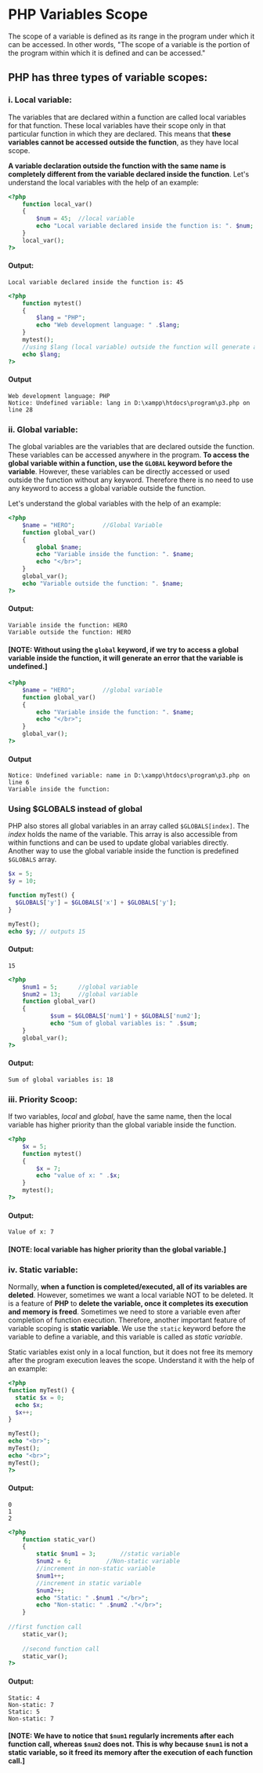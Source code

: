 # PHP Variables Scope

The scope of a variable is defined as its range in the program under which it can be accessed. In other words, "The scope of a variable is the portion of the program within which it is defined and can be accessed."

## PHP has three types of variable scopes:

### i. Local variable: 
The variables that are declared within a function are called local variables for that function. These local variables have their scope only in that particular function in which they are declared. This means that **these variables cannot be accessed outside the function**, as they have local scope.

**A variable declaration outside the function with the same name is completely different from the variable declared inside the function**. Let's understand the local variables with the help of an example:

```PHP
<?php  
    function local_var()  
    {  
        $num = 45;  //local variable  
        echo "Local variable declared inside the function is: ". $num;  
    }  
    local_var();  
?>  
```

#### Output:
```
Local variable declared inside the function is: 45
```

```PHP
<?php  
    function mytest()  
    {  
        $lang = "PHP";  
        echo "Web development language: " .$lang;  
    }  
    mytest();  
    //using $lang (local variable) outside the function will generate an error  
    echo $lang;  
?>  
```
#### Output
```
Web development language: PHP
Notice: Undefined variable: lang in D:\xampp\htdocs\program\p3.php on line 28
```

### ii. Global variable:
The global variables are the variables that are declared outside the function. These variables can be accessed anywhere in the program. **To access the global variable within a function, use the `GLOBAL` keyword before the variable**. However, these variables can be directly accessed or used outside the function without any keyword. Therefore there is no need to use any keyword to access a global variable outside the function.

Let's understand the global variables with the help of an example:

```PHP
<?php  
    $name = "HERO";        //Global Variable  
    function global_var()  
    {  
        global $name;  
        echo "Variable inside the function: ". $name;  
        echo "</br>";  
    }  
    global_var();  
    echo "Variable outside the function: ". $name;  
?>  
```
#### Output:
```
Variable inside the function: HERO
Variable outside the function: HERO
```
#### [NOTE: Without using the `global` keyword, if we try to access a global variable inside the function, it will generate an error that the variable is undefined.]

```PHP
<?php  
    $name = "HERO";        //global variable  
    function global_var()  
    {  
        echo "Variable inside the function: ". $name;  
        echo "</br>";  
    }  
    global_var();  
?>  
```
#### Output
```
Notice: Undefined variable: name in D:\xampp\htdocs\program\p3.php on line 6
Variable inside the function:
```
### Using $GLOBALS instead of global
PHP also stores all global variables in an array called `$GLOBALS[index]`. The *index* holds the name of the variable. This array is also accessible from within functions and can be used to update global variables directly. Another way to use the global variable inside the function is predefined `$GLOBALS` array.
```PHP
$x = 5;
$y = 10;

function myTest() {
  $GLOBALS['y'] = $GLOBALS['x'] + $GLOBALS['y'];
}

myTest();
echo $y; // outputs 15
```
#### Output:
```
15
```

```PHP
<?php  
    $num1 = 5;      //global variable  
    $num2 = 13;     //global variable  
    function global_var()  
    {  
            $sum = $GLOBALS['num1'] + $GLOBALS['num2'];  
            echo "Sum of global variables is: " .$sum;  
    }  
    global_var();  
?>  
```
#### Output:
```
Sum of global variables is: 18
```

### iii. Priority Scoop:
If two variables, *local* and *global*, have the same name, then the local variable has higher priority than the global variable inside the function.
```PHP
<?php  
    $x = 5;  
    function mytest()  
    {  
        $x = 7;  
        echo "value of x: " .$x;  
    }  
    mytest();  
?>  
```
#### Output:
```
Value of x: 7
```

#### [NOTE: local variable has higher priority than the global variable.]

### iv. Static variable:
Normally, **when a function is completed/executed, all of its variables are deleted**. However, sometimes we want a local variable NOT to be deleted. It is a feature of **PHP** to **delete the variable, once it completes its execution and memory is freed**. Sometimes we need to store a variable even after completion of function execution. Therefore, another important feature of variable scoping is **static variable**. We use the `static` keyword before the variable to define a variable, and this variable is called as *static variable*.

Static variables exist only in a local function, but it does not free its memory after the program execution leaves the scope. Understand it with the help of an example:
```PHP
<?php
function myTest() {
  static $x = 0;
  echo $x;
  $x++;
}

myTest();
echo "<br>";
myTest();
echo "<br>";
myTest();
?> 
```
#### Output:
```
0
1
2
```

```PHP
<?php  
    function static_var()  
    {  
        static $num1 = 3;       //static variable  
        $num2 = 6;          //Non-static variable  
        //increment in non-static variable  
        $num1++;  
        //increment in static variable  
        $num2++;  
        echo "Static: " .$num1 ."</br>";  
        echo "Non-static: " .$num2 ."</br>";  
    }  
      
//first function call  
    static_var();  
  
    //second function call  
    static_var();  
?>  
```

#### Output:
```
Static: 4
Non-static: 7
Static: 5
Non-static: 7
```
#### [NOTE: We have to notice that `$num1` regularly increments after each function call, whereas `$num2` does not. This is why because `$num1` is not a static variable, so it freed its memory after the execution of each function call.]